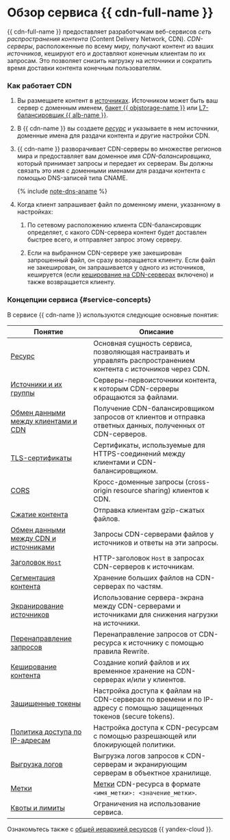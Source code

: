 # Обзор сервиса {{ cdn-full-name }}

{{ cdn-full-name }} предоставляет разработчикам веб-сервисов _сеть распространения контента_ (Content Delivery Network, CDN). _CDN-серверы_, расположенные по всему миру, получают контент из ваших _источников_, кешируют его и доставляют конечным клиентам по их запросам. Это позволяет снизить нагрузку на источники и сократить время доставки контента конечным пользователям.

### Как работает CDN

1. Вы размещаете контент в [источниках](origins.md). Источником может быть ваш сервер с доменным именем, [бакет {{ objstorage-name }}](../../storage/concepts/bucket.md) или [L7-балансировщик {{ alb-name }}](../../application-load-balancer/concepts/application-load-balancer.md).
1. В {{ cdn-name }} вы создаете [_ресурс_](resource.md) и указываете в нем источники, доменные имена для раздачи контента и другие настройки CDN. 
1. {{ cdn-name }} разворачивает CDN-серверы во множестве регионов мира и предоставляет вам доменное имя _CDN-балансировщика_, который принимает запросы и передает их серверам. Вы должны связать это имя с доменными именами для раздачи контента с помощью DNS-записей типа CNAME.

   {% include [note-dns-aname](../../_includes/cdn/note-dns-aname.md) %}

1. Когда клиент запрашивает файл по доменному имени, указанному в настройках:

   1. По сетевому расположению клиента CDN-балансировщик определяет, с какого CDN-сервера контент будет доставлен быстрее всего, и отправляет запрос этому серверу.
   
   1. Если на выбранном CDN-сервере уже закеширован запрошенный файл, он сразу возвращается клиенту. Если файл не закеширован, он запрашивается у одного из источников, кешируется (если [кеширование на CDN-серверах](caching.md#server-side) включено) и также возвращается клиенту. 

### Концепции сервиса {#service-concepts}

В сервисе {{ cdn-name }} используются следующие основные понятия:

| Понятие | Описание |
| --- | --- |
| [Ресурс](./resource.md) | Основная сущность сервиса, позволяющая настраивать и управлять распространением контента с источников через CDN. |
| [Источники и их группы](./origins.md) | Серверы-первоисточники контента, к которым CDN-серверы обращаются за файлами. |
| [Обмен данными между клиентами и CDN](./clients-to-servers.md) | Получение CDN-балансировщиком запросов от клиентов и отправка ответных данных, полученных от CDN-серверов. |
| [TLS-сертификаты](./clients-to-servers-tls.md) | Сертификаты, используемые для HTTPS-соединений между клиентами и CDN-балансировщиком. |
| [CORS](./cors.md) | Кросс-доменные запросы (cross-origin resource sharing) клиентов к CDN. |
| [Сжатие контента](./compression.md) | Отправка клиентам gzip-сжатых файлов. |
| [Обмен данными между CDN и источниками](./servers-to-origins.md) | Запросы CDN-серверами файлов у источников и ответы на эти запросы. |
| [Заголовок `Host`](./servers-to-origins-host.md) | HTTP-заголовок `Host` в запросах CDN-серверов к источникам. |
| [Сегментация контента](./slicing.md) | Хранение больших файлов на CDN-серверах по частям. |
| [Экранирование источников](./origins-shielding.md) | Использование сервера-экрана между CDN-серверами и источниками для снижения нагрузки на источники. |
| [Перенаправление запросов](./http-rewrite.md) | Перенаправление запросов от CDN-ресурса к источнику с помощью правила Rewrite. |
| [Кеширование контента](./caching.md) | Создание копий файлов и их временное хранение на CDN-серверах и/или у клиентов. |
| [Защищенные токены](./secure-tokens.md) | Настройка доступа к файлам на CDN-серверах по времени и по IP-адресу с помощью защищенных токенов (secure tokens). |
| [Политика доступа по IP-адресам](./ip-address-acl.md) | Настройка доступа к CDN-ресурсам с помощью разрешающей или блокирующей политики. |
| [Выгрузка логов](./logs.md) | Выгрузка логов запросов к CDN-серверам и экранирующим серверам в объектное хранилище. |
| [Метки](./labels.md) | [Метки](../../resource-manager/concepts/labels.md) CDN-ресурса в формате `<имя_метки>: <значение_метки>`. |
| [Квоты и лимиты](./limits.md) | Ограничения на использование сервиса. |

Ознакомьтесь также с [общей иерархией ресурсов](../../resource-manager/concepts/resources-hierarchy.md) {{ yandex-cloud }}.
